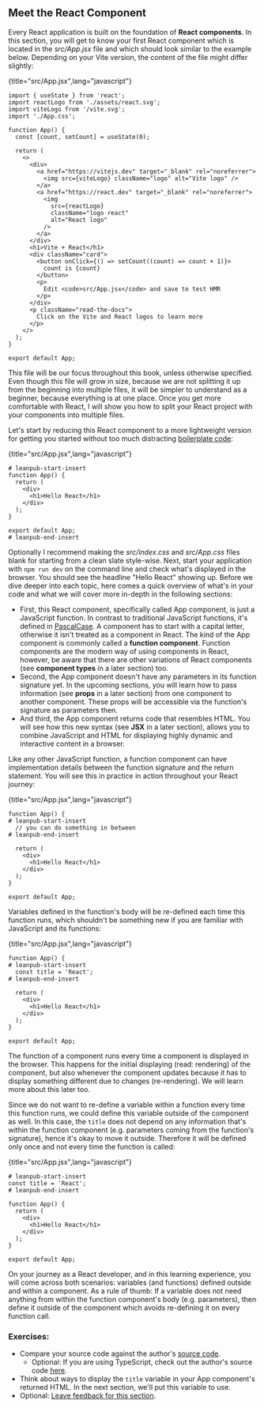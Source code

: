 ## Meet the React Component

Every React application is built on the foundation of **React components**. In this section, you will get to know your first React component which is located in the *src/App.jsx* file and which should look similar to the example below. Depending on your Vite version, the content of the file might differ slightly:

{title="src/App.jsx",lang="javascript"}
~~~~~~~
import { useState } from 'react';
import reactLogo from './assets/react.svg';
import viteLogo from '/vite.svg';
import './App.css';

function App() {
  const [count, setCount] = useState(0);

  return (
    <>
      <div>
        <a href="https://vitejs.dev" target="_blank" rel="noreferrer">
          <img src={viteLogo} className="logo" alt="Vite logo" />
        </a>
        <a href="https://react.dev" target="_blank" rel="noreferrer">
          <img
            src={reactLogo}
            className="logo react"
            alt="React logo"
          />
        </a>
      </div>
      <h1>Vite + React</h1>
      <div className="card">
        <button onClick={() => setCount((count) => count + 1)}>
          count is {count}
        </button>
        <p>
          Edit <code>src/App.jsx</code> and save to test HMR
        </p>
      </div>
      <p className="read-the-docs">
        Click on the Vite and React logos to learn more
      </p>
    </>
  );
}

export default App;
~~~~~~~

This file will be our focus throughout this book, unless otherwise specified. Even though this file will grow in size, because we are not splitting it up from the beginning into multiple files, it will be simpler to understand as a beginner, because everything is at one place. Once you get more comfortable with React, I will show you how to split your React project with your components into multiple files.

Let's start by reducing this React component to a more lightweight version for getting you started without too much distracting [boilerplate code](https://bit.ly/3lZzckS):

{title="src/App.jsx",lang="javascript"}
~~~~~~~
# leanpub-start-insert
function App() {
  return (
    <div>
      <h1>Hello React</h1>
    </div>
  );
}

export default App;
# leanpub-end-insert
~~~~~~~

Optionally I recommend making the *src/index.css* and *src/App.css* files blank for starting from a clean slate style-wise. Next, start your application with `npm run dev` on the command line and check what's displayed in the browser. You should see the headline "Hello React" showing up. Before we dive deeper into each topic, here comes a quick overview of what's in your code and what we will cover more in-depth in the following sections:

* First, this React component, specifically called App component, is just a JavaScript function. In contrast to traditional JavaScript functions, it's defined in [PascalCase](https://www.robinwieruch.de/javascript-naming-conventions/). A component has to start with a capital letter, otherwise it isn't treated as a component in React. The kind of the App component is commonly called a **function component**. Function components are the modern way of using components in React, however, be aware that there are other variations of React components (see **component types** in a later section) too.
* Second, the App component doesn't have any parameters in its function signature yet. In the upcoming sections, you will learn how to pass information (see **props** in a later section) from one component to another component. These props will be accessible via the function's signature as parameters then.
* And third, the App component returns code that resembles HTML. You will see how this new syntax (see **JSX** in a later section), allows you to combine JavaScript and HTML for displaying highly dynamic and interactive content in a browser.

Like any other JavaScript function, a function component can have implementation details between the function signature and the return statement. You will see this in practice in action throughout your React journey:

{title="src/App.jsx",lang="javascript"}
~~~~~~~
function App() {
# leanpub-start-insert
  // you can do something in between
# leanpub-end-insert

  return (
    <div>
      <h1>Hello React</h1>
    </div>
  );
}

export default App;
~~~~~~~

Variables defined in the function's body will be re-defined each time this function runs, which shouldn't be something new if you are familiar with JavaScript and its functions:

{title="src/App.jsx",lang="javascript"}
~~~~~~~
function App() {
# leanpub-start-insert
  const title = 'React';
# leanpub-end-insert

  return (
    <div>
      <h1>Hello React</h1>
    </div>
  );
}

export default App;
~~~~~~~

The function of a component runs every time a component is displayed in the browser. This happens for the initial displaying (read: rendering) of the component, but also whenever the component updates because it has to display something different due to changes (re-rendering). We will learn more about this later too.

Since we do not want to re-define a variable within a function every time this function runs, we could define this variable outside of the component as well. In this case, the `title` does not depend on any information that's within the function component (e.g. parameters coming from the function's signature), hence it's okay to move it outside. Therefore it will be defined only once and not every time the function is called:

{title="src/App.jsx",lang="javascript"}
~~~~~~~
# leanpub-start-insert
const title = 'React';
# leanpub-end-insert

function App() {
  return (
    <div>
      <h1>Hello React</h1>
    </div>
  );
}

export default App;
~~~~~~~

On your journey as a React developer, and in this learning experience, you will come across both scenarios: variables (and functions) defined outside and within a component. As a rule of thumb: If a variable does not need anything from within the function component's body (e.g. parameters), then define it outside of the component which avoids re-defining it on every function call.

### Exercises:

* Compare your source code against the author's [source code](https://bit.ly/490FAxX).
  * Optional: If you are using TypeScript, check out the author's source code [here](https://bit.ly/3OvfqLO).
* Think about ways to display the `title` variable in your App component's returned HTML. In the next section, we'll put this variable to use.
* Optional: [Leave feedback for this section](https://forms.gle/VYiZqqjzXGE11wCv6).